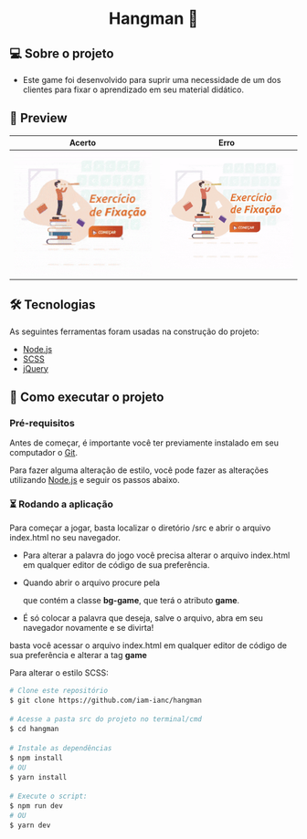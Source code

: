 <h1 align="center">
  Hangman 🚀
</h1>

## 💻 Sobre o projeto

- Este game foi desenvolvido para suprir uma necessidade de um dos clientes para fixar o aprendizado em seu material didático.

## 🎨 Preview

| **Acerto** | **Erro** |
|-----------------|----------------|
| <img alt="GIF ganhando o jogo" title="#Win" src="./images_git/img-winner.gif" width="400px"/> | <img alt="GIF perdendo o jogo" title="#Game Over" src="./images_git/img-loser.gif" width="400px"/> |


## 🛠 Tecnologias

As seguintes ferramentas foram usadas na construção do projeto:

- [Node.js](https://nodejs.org/en/)
- [SCSS](https://sass-lang.com/)
- [jQuery](https://jquery.com/)

## 🚀 Como executar o projeto

### Pré-requisitos

Antes de começar, é importante você ter previamente instalado em seu computador o [Git](https://git-scm.com).

Para fazer alguma alteração de estilo, você pode fazer as alterações utilizando [Node.js](https://nodejs.org/en/) e seguir os passos abaixo.

### ⏳ Rodando a aplicação

Para começar a jogar, basta localizar o diretório /src e abrir o arquivo index.html no seu navegador.

- Para alterar a palavra do jogo você precisa alterar o arquivo index.html em qualquer editor de código de sua preferência.

- Quando abrir o arquivo procure pela <div> que contém a classe **bg-game**, que terá o atributo **game**.

- É só colocar a palavra que deseja, salve o arquivo, abra em seu navegador novamente e se divirta!

basta você acessar o arquivo index.html em qualquer editor de código de sua preferência e alterar a tag **game**

Para alterar o estilo SCSS:
```bash
# Clone este repositório
$ git clone https://github.com/iam-ianc/hangman

# Acesse a pasta src do projeto no terminal/cmd
$ cd hangman

# Instale as dependências
$ npm install
# OU
$ yarn install

# Execute o script:
$ npm run dev
# OU
$ yarn dev
```
